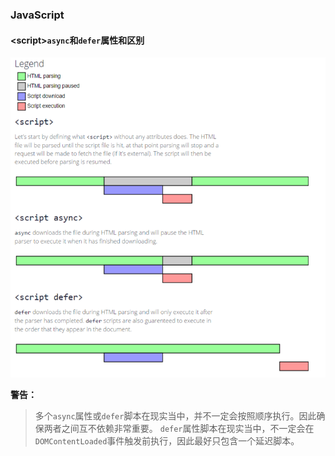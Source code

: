 ### JavaScript

#### <script\>`async`和`defer`属性和区别
![async与defer的区别](../images/script_defer_async.png)

**警告：**

> 多个`async`属性或`defer`脚本在现实当中，并不一定会按照顺序执行。因此确保两者之间互不依赖非常重要。
> `defer`属性脚本在现实当中，不一定会在`DOMContentLoaded`事件触发前执行，因此最好只包含一个延迟脚本。
